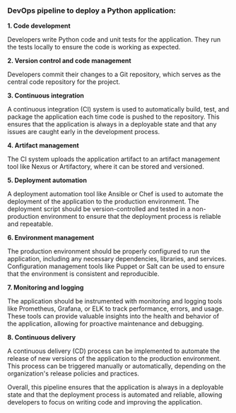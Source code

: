 ### DevOps pipeline to deploy a Python application:

**1. Code development**
    
Developers write Python code and unit tests for the application. They run the tests locally to ensure the code is working as expected.

**2. Version control and code management** 
    
Developers commit their changes to a Git repository, which serves as the central code repository for the project.

**3. Continuous integration** 
    
A continuous integration (CI) system is used to automatically build, test, and package the application each time code is pushed to the repository. This ensures that the application is always in a deployable state and that any issues are caught early in the development process.

**4. Artifact management** 
    
The CI system uploads the application artifact to an artifact management tool like Nexus or Artifactory, where it can be stored and versioned.

**5. Deployment automation** 
    
A deployment automation tool like Ansible or Chef is used to automate the deployment of the application to the production environment. The deployment script should be version-controlled and tested in a non-production environment to ensure that the deployment process is reliable and repeatable.

**6. Environment management** 
    
The production environment should be properly configured to run the application, including any necessary dependencies, libraries, and services. Configuration management tools like Puppet or Salt can be used to ensure that the environment is consistent and reproducible.

**7. Monitoring and logging** 
    
The application should be instrumented with monitoring and logging tools like Prometheus, Grafana, or ELK to track performance, errors, and usage. These tools can provide valuable insights into the health and behavior of the application, allowing for proactive maintenance and debugging.

**8. Continuous delivery** 
    
A continuous delivery (CD) process can be implemented to automate the release of new versions of the application to the production environment. This process can be triggered manually or automatically, depending on the organization's release policies and practices.

Overall, this pipeline ensures that the application is always in a deployable state and that the deployment process is automated and reliable, allowing developers to focus on writing code and improving the application.